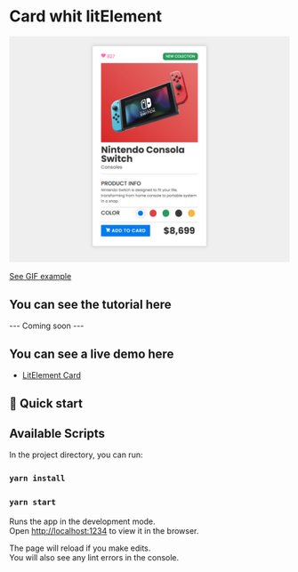 # Card whit litElement

![Example](https://github.com/mauriciogc/litElement-card/blob/master/assets/example.png)

[See GIF example](https://github.com/mauriciogc/litElement-card/blob/master/assets/animation.gif)

## You can see the tutorial here

--- Coming soon ---

## You can see a live demo here

- [LitElement Card](https://codesandbox.io/s/litelement-advanced--exercise-1-t9why)

## 🚀 Quick start

## Available Scripts

In the project directory, you can run:

### `yarn install`

### `yarn start`

Runs the app in the development mode.<br />
Open [http://localhost:1234](http://localhost:1234) to view it in the browser.

The page will reload if you make edits.<br />
You will also see any lint errors in the console.
